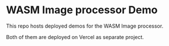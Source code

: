 # WASM Image processor Demo

This repo hosts deployed demos for the WASM Image processor.

Both of them are deployed on Vercel as separate project.
